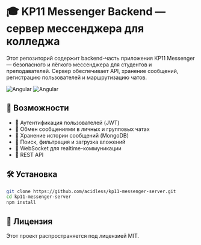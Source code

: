 # 🎓 KP11 Messenger Backend — сервер мессенджера для колледжа

Этот репозиторий содержит backend-часть приложения KP11 Messenger — безопасного и лёгкого мессенджера для студентов и преподавателей. Сервер обеспечивает API, хранение сообщений, регистрацию пользователей и маршрутизацию чатов.

![Angular](https://img.shields.io/badge/-NestJs-ea2845?style=for-the-badge&logo=nestjs&logoColor=white)
![Angular](https://img.shields.io/badge/-MongoDB-13aa52?style=for-the-badge&logo=mongodb&logoColor=white)

## 🚀 Возможности

- 🔐 Аутентификация пользователей (JWT)
- 💬 Обмен сообщениями в личных и групповых чатах
- 🧾 Хранение истории сообщений (MongoDB)
- 🧠 Поиск, фильтрация и загрузка вложений
- 📡 WebSocket для realtime-коммуникации
- 🧰 REST API

## 🛠 Установка

```bash
git clone https://github.com/acidless/kp11-messenger-server.git
cd kp11-messenger-server
npm install
```

## 📝 Лицензия

Этот проект распространяется под лицензией MIT.
